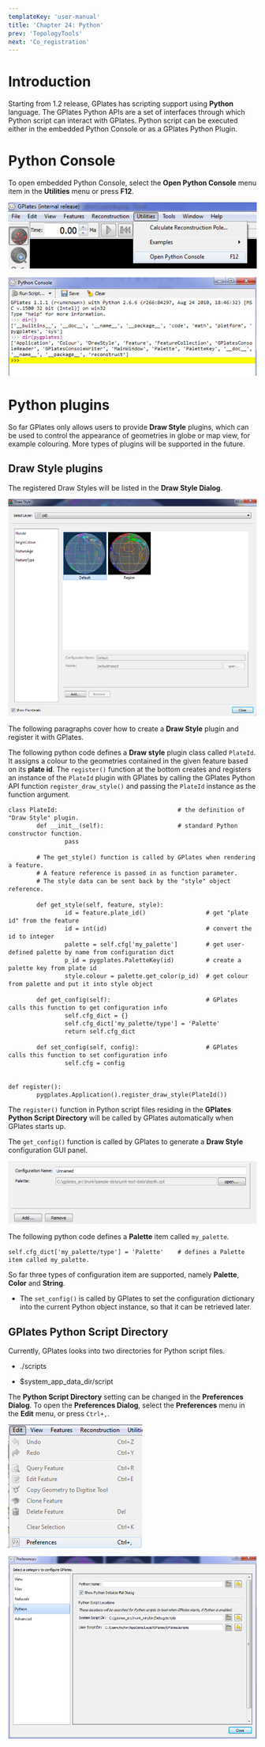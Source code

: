```yaml
---
templateKey: 'user-manual'
title: 'Chapter 24: Python'
prev: 'TopologyTools'
next: 'Co_registration'
---
```


Introduction
============

Starting from 1.2 release, GPlates has scripting support using **Python** language. The GPlates Python APIs are a set of interfaces through which Python script can interact with GPlates. Python script can be executed either in the embedded Python Console or as a GPlates Python Plugin.

Python Console
==============

To open embedded Python Console, select the **Open Python Console** menu item in the **Utilities** menu or press **F12**.

![](screenshots/OpenPythonConsole.png)

![](screenshots/PythonConsole.png)

Python plugins
==============

So far GPlates only allows users to provide **Draw Style** plugins, which can be used to control the appearance of geometries in globe or map view, for example colouring. More types of plugins will be supported in the future.

Draw Style plugins
------------------

The registered Draw Styles will be listed in the **Draw Style Dialog**.

![](screenshots/DrawStyleDlg.png)

The following paragraphs cover how to create a **Draw Style** plugin and register it with GPlates.

The following python code defines a **Draw style** plugin class called `PlateId`. It assigns a colour to the geometries contained in the given feature based on its **plate id**. The `register()` function at the bottom creates and registers an instance of the `PlateId` plugin with GPlates by calling the GPlates Python API function `register_draw_style()` and passing the `PlateId` instance as the function argument.

    class PlateId:                                  # the definition of "Draw Style" plugin.
            def __init__(self):                     # standard Python constructor function.
                    pass

            # The get_style() function is called by GPlates when rendering a feature.
            # A feature reference is passed in as function parameter.
            # The style data can be sent back by the "style" object reference.

            def get_style(self, feature, style):
                    id = feature.plate_id()                 # get "plate id" from the feature
                    id = int(id)                            # convert the id to integer
                    palette = self.cfg['my_palette']        # get user-defined palette by name from configuration dict
                    p_id = pygplates.PaletteKey(id)         # create a palette key from plate id
                    style.colour = palette.get_color(p_id)  # get colour from palette and put it into style object

            def get_config(self):                           # GPlates calls this function to get configuration info
                    self.cfg_dict = {}
                    self.cfg_dict['my_palette/type'] = 'Palette'
                    return self.cfg_dict

            def set_config(self, config):                   # GPlates calls this function to set configuration info
                    self.cfg = config


    def register():
            pygplates.Application().register_draw_style(PlateId())

The `register()` function in Python script files residing in the **GPlates Python Script Directory** will be called by GPlates automatically when GPlates starts up.

The `get_config()` function is called by GPlates to generate a **Draw Style** configuration GUI panel.

![](screenshots/DrawStyleConfig.png)

The following python code defines a **Palette** item called `my_palette`.

    self.cfg_dict['my_palette/type'] = 'Palette'    # defines a Palette item called my_palette.

So far three types of configuration item are supported, namely **Palette**, **Color** and **String**.

-   The `set_config()` is called by GPlates to set the configuration dictionary into the current Python object instance, so that it can be retrieved later.

GPlates Python Script Directory
-------------------------------

Currently, GPlates looks into two directories for Python script files.

-   ./scripts

-   $system_app_data_dir/script

The **Python Script Directory** setting can be changed in the **Preferences Dialog**. To open the **Preferences Dialog**, select the **Preferences** menu in the **Edit** menu, or press `Ctrl+,`.

![](screenshots/OpenPrefPythonDir.png)

![](screenshots/PrefPythonDir.png)
